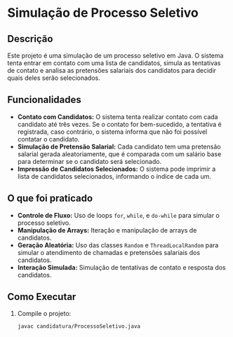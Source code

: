 # Simulação de Processo Seletivo

## Descrição

Este projeto é uma simulação de um processo seletivo em Java. O sistema tenta entrar em contato com uma lista de candidatos, simula as tentativas de contato e analisa as pretensões salariais dos candidatos para decidir quais deles serão selecionados.

## Funcionalidades

- **Contato com Candidatos:** O sistema tenta realizar contato com cada candidato até três vezes. Se o contato for bem-sucedido, a tentativa é registrada, caso contrário, o sistema informa que não foi possível contatar o candidato.
- **Simulação de Pretensão Salarial:** Cada candidato tem uma pretensão salarial gerada aleatoriamente, que é comparada com um salário base para determinar se o candidato será selecionado.
- **Impressão de Candidatos Selecionados:** O sistema pode imprimir a lista de candidatos selecionados, informando o índice de cada um.

## O que foi praticado

- **Controle de Fluxo:** Uso de loops `for`, `while`, e `do-while` para simular o processo seletivo.
- **Manipulação de Arrays:** Iteração e manipulação de arrays de candidatos.
- **Geração Aleatória:** Uso das classes `Random` e `ThreadLocalRandom` para simular o atendimento de chamadas e pretensões salariais dos candidatos.
- **Interação Simulada:** Simulação de tentativas de contato e resposta dos candidatos.

## Como Executar

1. Compile o projeto:
   ```bash
   javac candidatura/ProcessoSeletivo.java
